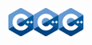
<img src="img/c++_logo.png" width="50px" height="auto"><img src="img/c++_logo.png" width="50px" height="auto"><img src="img/c++_logo.png" width="50px" height="auto">